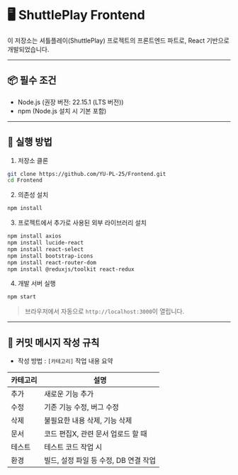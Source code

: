# 🖥️ ShuttlePlay Frontend

이 저장소는 셔틀플레이(ShuttlePlay) 프로젝트의 프론트엔드 파트로, React 기반으로 개발되었습니다.

---

## 📦 필수 조건

- Node.js (권장 버전: 22.15.1 (LTS 버전))
- npm (Node.js 설치 시 기본 포함)

---

## 🚀 실행 방법

1. 저장소 클론

```bash
git clone https://github.com/YU-PL-25/Frontend.git
cd Frontend
```

2. 의존성 설치

```bash
npm install
```

3. 프로젝트에서 추가로 사용된 외부 라이브러리 설치

```bash
npm install axios
npm install lucide-react
npm install react-select
npm install bootstrap-icons
npm install react-router-dom
npm install @reduxjs/toolkit react-redux
```

4. 개발 서버 실행

```bash
npm start
```

> 브라우저에서 자동으로 `http://localhost:3000`이 열립니다.

---

## 📝 커밋 메시지 작성 규칙

- 작성 방법 : ```[카테고리]``` 작업 내용 요약

|카테고리	|설명|
|--|--|
|추가|	새로운 기능 추가
|수정|	기존 기능 수정, 버그 수정
|삭제|	불필요한 내용 삭제, 기능 삭제
|문서|	코드 편집X, 관련 문서 업로드 할 때
|테스트|	테스트 코드 작업 시
|환경|	빌드, 설정 파일 등 수정, DB 연결 작업